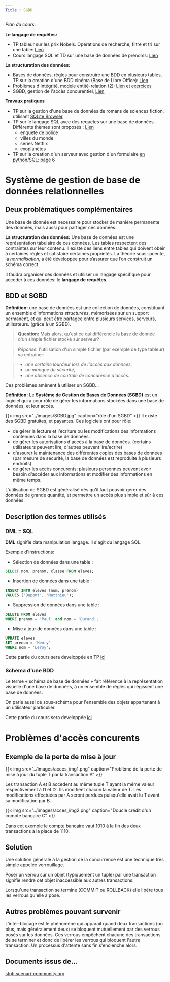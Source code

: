 ```yaml
---
Title : SGBD
---
```


*Plan du cours*:

**Le langage de requêtes:**
* TP tableur sur les prix Nobels. Opérations de recherche, filtre et tri sur une table: [Lien](/docs/competences/calc/page3)
* Cours langage SQL et TD sur une base de données de prenoms: [Lien](/docs/NSI/bases/page7/)

**La structuration des données:**
* Bases de données, règles pour construire une BDD en plusieurs tables, TP sur la creation d'une BDD cinéma (Base de Libre Office): [Lien](/docs/NSI/bases/page2/)
* Problèmes d'intégrité, modele entité-relation (2): [Lien](../page1/) et [exercices](/pdf/NSI/bdd1_eleve.pdf)
* SGBD, gestion de l'accès concurentiel, [Lien](../page3/)

**Travaux pratiques**
* TP sur la gestion d'une base de données de romans de sciences fiction, utilisant [SQLite Browser](../page6)
* TP sur le langage SQL avec des requetes sur une base de données. Différents thèmes sont proposés : [Lien](../page4)
	* enquete de police
	* villes du monde
	* séries Netflix
	* exoplanètes
* TP sur la creation d'un serveur avec gestion d'un formulaire [en python/SQL: page 6](../page5/)


# Système de gestion de base de données relationnelles
## Deux problématiques complémentaires
Une base de donnée est necessaire pour stocker de manière permanente des données, mais aussi pour partager ces données.

**La structuration des données:** Une base de données est une représentation tabulaire de ces données. Les tables respectent des contraintes sur leur contenu. Il existe des liens entre tables qui doivent obéir à certaines règles et satisfaire certaines proprietés. La théorie sous-jacente, la *normalisation*, a été développée pour s’assurer que l’on construit un schéma correct.

Il faudra organiser ces données et utiliser un langage spécifique pour acceder à ces données: le **langage de requêtes**.



## BDD et SGBD

**Définition:** une base de données est une collection de données, constituant un ensemble d’informations *structurées*, mémorisées sur un support permanent, et qui peut être partagée entre plusieurs services, serveurs, utilisateurs. (grâce à un SGBD).

> **Question:** Mais alors, qu'est ce qui différencie la base de donnée d'un simple fichier stocké sur serveur?

> *Réponse:* l'utilisation d'un simple fichier (par exemple de type tableur) va entrainer:

> * *une certaine lourdeur lors de l'accès aux données*,
> * *un manque de sécurité,*
> * *une absence de contrôle de concurence d'accès.*

Ces problèmes amènent à utiliser un SGBD...

**Définition:** Le **Système de Gestion de Bases de Données (SGBD)** est un logiciel qui a pour rôle de gérer les informations stockées dans une base de données, et leur accès. 



{{< img src="../images/SGBD.jpg" caption="rôle d'un SGBD" >}}
Il existe des SGBD gratuites, et payantes. Ces logiciels ont pour rôle: 

* de gérer la lecture et l'ecriture ou les modifications des informations contenues dans la base de données.
* de gérer les autorisations d'accès à la base de données. (certains utilisateurs peuvent lire, d'autres peuvent lire/ecrire)
* d'assurer la maintenance des différentes copies des bases de données (par mesure de securité, la base de données est reproduite à plusieurs endroits)
* de gérer les accès concurents: plusieurs personnes peuvent avoir besoin d'accéder aux informations et modifier des informations en même temps.

L'utilisation de SGBD est généralisé dès qu'il faut pouvoir gérer des données de grande quantité, et permettre un accès plus simple et sûr à ces données.

## Description des termes utilisés
### DML = SQL
**DML** signifie data manipulation langage. Il s'agit du langage SQL.

Exemple d'instructions:

* Sélection de données dans une table :

```sql
SELECT nom, prenom, classe FROM eleves;
```

* Insertion de données dans une table :

```sql
INSERT INTO eleves (nom, prenom)
VALUES ('Dupont', 'Matthieu');
```

* Suppression de données dans une table :

```sql
DELETE FROM eleves
WHERE prenom = 'Paul' and nom = 'Durand';
```

* Mise à jour de données dans une table :

```sql
UPDATE eleves
SET prenom = 'Henry'
WHERE nom = 'Leroy';
```

Cette partie du cours sera developpée en TP [ici](/docs/NSI/bases/page6/)

### Schema d'une BDD
Le terme « schéma de base de données » fait référence à la représentation visuelle d'une base de données, à un ensemble de règles qui régissent une base de données.

On parle aussi de sous-schéma pour l'ensemble des objets appartenant à un utilisateur particulier.

Cette partie du cours sera developpée [ici](/docs/NSI/bases/page1/)

# Problèmes d'accès concurents
## Exemple de la perte de mise à jour
{{< img src="../images/acces_img1.png" caption="Problème de la perte de mise à jour du tuple T par la transaction A" >}}

Les transaction A et B accèdent au même tuple T ayant la même valeur respectivement à t1 et t2. Ils modifient chacun la valeur de T. Les modifications effectuées par A seront perdues puisqu'elle avait lu T avant sa modification par B.

{{< img src="../images/acces_img2.png" caption="Doucle crédit d'un compte bancaire C" >}}

Dans cet exemple le compte bancaire vaut 1010 à la fin des deux transactions à la place de 1110.

## Solution
Une solution générale à la gestion de la concurrence est une technique très simple appelée verrouillage.

Poser un verrou sur un objet (typiquement un tuple) par une transaction signifie rendre cet objet inaccessible aux autres transactions.

Lorsqu'une transaction se termine (COMMIT ou ROLLBACK) elle libère tous les verrous qu'elle a posé.

## Autres problèmes pouvant survenir
L'inter-blocage est le phénomène qui apparaît quand deux transactions (ou plus, mais généralement deux) se bloquent mutuellement par des verrous posés sur les données. Ces verrous empêchent chacune des transactions de se terminer et donc de libérer les verrous qui bloquent l'autre transaction. Un processus d'attente sans fin s'enclenche alors.

## Documents issus de...
[stph.scenari-community.org](https://stph.scenari-community.org/bdd/0/co/traUC031.html)


